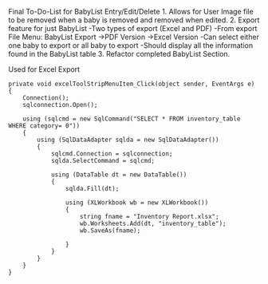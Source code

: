 Final To-Do-List for BabyList Entry/Edit/Delete
    1. Allows for User Image file to be removed when a baby is removed and removed when edited. 
    2. Export feature for just BabyList
          -Two types of export (Excel and PDF)
          -From export File Menu:
                BabyList Export ->PDF Version
                                ->Excel Version
          -Can select either one baby to export or all baby to export
          -Should display all the information found in the BabyList table 
    3. Refactor completed BabyList Section.




Used for Excel Export

    private void excelToolStripMenuItem_Click(object sender, EventArgs e)
    {
        Connection();
        sqlconnection.Open();

        using (sqlcmd = new SqlCommand("SELECT * FROM inventory_table WHERE category= 0"))
        {
            using (SqlDataAdapter sqlda = new SqlDataAdapter())
            {
                sqlcmd.Connection = sqlconnection;
                sqlda.SelectCommand = sqlcmd;

                using (DataTable dt = new DataTable())
                {
                    sqlda.Fill(dt);

                    using (XLWorkbook wb = new XLWorkbook())
                    {
                        string fname = "Inventory Report.xlsx";
                        wb.Worksheets.Add(dt, "inventory_table");
                        wb.SaveAs(fname);

                    }
                }
            }
        }
    }

